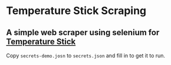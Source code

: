 # Temperature Stick Scraping

## A simple web scraper using selenium for [Temperature Stick](https://tempstick.com)

Copy `secrets-demo.josn` to `secrets.json` and fill in to get it to run.
